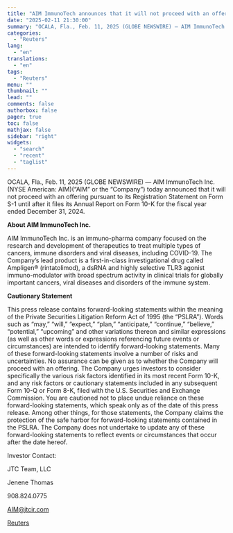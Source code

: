 ```yaml
---
title: "AIM ImmunoTech announces that it will not proceed with an offering pursuant to its Registration Statement on Form S-1 until after it files its Annual Report on Form 10-K for the fiscal year ended December 31, 2024"
date: "2025-02-11 21:30:00"
summary: "OCALA, Fla., Feb. 11, 2025 (GLOBE NEWSWIRE) — AIM ImmunoTech Inc. (NYSE American: AIM) (“AIM” or the “Company”) today announced that it will not proceed with an offering pursuant to its Registration Statement on Form S-1 until after it files its Annual Report on Form 10-K for the fiscal year..."
categories:
  - "Reuters"
lang:
  - "en"
translations:
  - "en"
tags:
  - "Reuters"
menu: ""
thumbnail: ""
lead: ""
comments: false
authorbox: false
pager: true
toc: false
mathjax: false
sidebar: "right"
widgets:
  - "search"
  - "recent"
  - "taglist"
---
```


OCALA, Fla., Feb. 11, 2025 (GLOBE NEWSWIRE) — AIM ImmunoTech Inc. (NYSE American: AIM)(“AIM” or the “Company”) today announced that it will not proceed with an offering pursuant to its Registration Statement on Form S-1 until after it files its Annual Report on Form 10-K for the fiscal year ended December 31, 2024.

**About AIM ImmunoTech Inc.**

AIM ImmunoTech Inc. is an immuno-pharma company focused on the research and development of therapeutics to treat multiple types of cancers, immune disorders and viral diseases, including COVID-19. The Company’s lead product is a first-in-class investigational drug called Ampligen® (rintatolimod), a dsRNA and highly selective TLR3 agonist immuno-modulator with broad spectrum activity in clinical trials for globally important cancers, viral diseases and disorders of the immune system.

**Cautionary Statement**

This press release contains forward-looking statements within the meaning of the Private Securities Litigation Reform Act of 1995 (the “PSLRA”). Words such as “may,” “will,” “expect,” “plan,” “anticipate,” “continue,” “believe,” “potential,” “upcoming” and other variations thereon and similar expressions (as well as other words or expressions referencing future events or circumstances) are intended to identify forward-looking statements. Many of these forward-looking statements involve a number of risks and uncertainties. No assurance can be given as to whether the Company will proceed with an offering. The Company urges investors to consider specifically the various risk factors identified in its most recent Form 10-K, and any risk factors or cautionary statements included in any subsequent Form 10-Q or Form 8-K, filed with the U.S. Securities and Exchange Commission. You are cautioned not to place undue reliance on these forward-looking statements, which speak only as of the date of this press release. Among other things, for those statements, the Company claims the protection of the safe harbor for forward-looking statements contained in the PSLRA. The Company does not undertake to update any of these forward-looking statements to reflect events or circumstances that occur after the date hereof.

Investor Contact:

JTC Team, LLC

Jenene Thomas

908.824.0775

AIM@jtcir.com

[Reuters](https://www.tradingview.com/news/reuters.com,2025-02-11:newsml_GNX879dbK:0-aim-immunotech-announces-that-it-will-not-proceed-with-an-offering-pursuant-to-its-registration-statement-on-form-s-1-until-after-it-files-its-annual-report-on-form-10-k-for-the-fiscal-year-ended-december-31-2024/)
